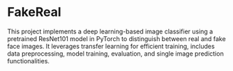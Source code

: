 # FakeReal
This project implements a deep learning-based image classifier using a pretrained ResNet101 model in PyTorch to distinguish between real and fake face images. It leverages transfer learning for efficient training, includes data preprocessing, model training, evaluation, and single image prediction functionalities.
